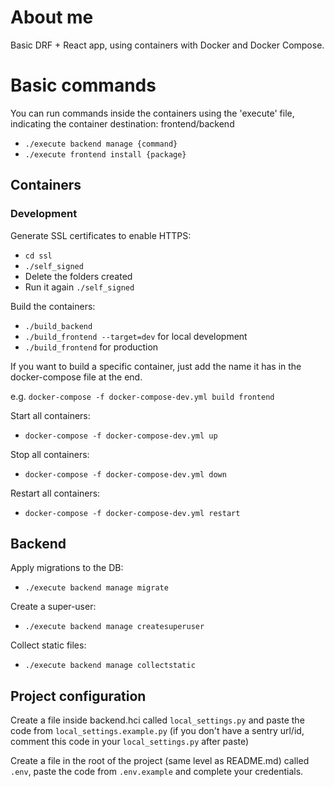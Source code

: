# About me
Basic DRF + React app, using containers with Docker and Docker Compose.

# Basic commands

You can run commands inside the containers using the 'execute' file, indicating the container destination: frontend/backend
 - `./execute backend manage {command}`
 - `./execute frontend install {package}`

## Containers
### Development

Generate SSL certificates to enable HTTPS:
- `cd ssl`
- `./self_signed`
- Delete the folders created
- Run it again `./self_signed`

Build the containers:

- `./build_backend`
- `./build_frontend --target=dev` for local development 
- `./build_frontend` for production

If you want to build a specific container, just add the name it has in the docker-compose file at the end. 

e.g. `docker-compose -f docker-compose-dev.yml build frontend`

Start all containers:

- `docker-compose -f docker-compose-dev.yml up`

Stop all containers:

- `docker-compose -f docker-compose-dev.yml down`

Restart all containers:

- `docker-compose -f docker-compose-dev.yml restart`

## Backend
Apply migrations to the DB:

- `./execute backend manage migrate`

Create a super-user:

- `./execute backend manage createsuperuser`

Collect static files:

- `./execute backend manage collectstatic`

##  Project configuration

Create a file inside backend.hci called `local_settings.py` and paste the code from `local_settings.example.py`
(if you don't have a sentry url/id, comment this code in your `local_settings.py` after paste)

Create a file in the root of the project (same level as README.md) called `.env`, paste the code from `.env.example` and complete your credentials.